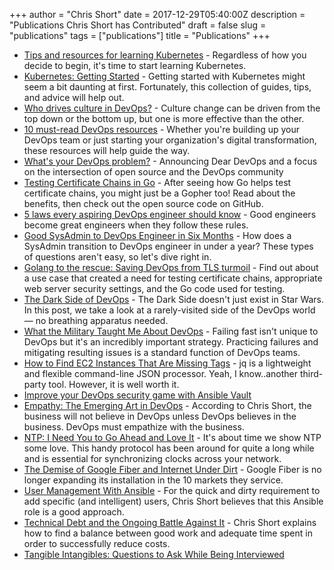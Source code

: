 +++
author = "Chris Short"
date = 2017-12-29T05:40:00Z
description = "Publications Chris Short has Contributed"
draft = false
slug = "publications"
tags = ["publications"]
title = "Publications"
+++

* [Tips and resources for learning Kubernetes](https://opensource.com/article/17/12/resources-learning-kubernetes) - Regardless of how you decide to begin, it's time to start learning Kubernetes.
* [Kubernetes: Getting Started](https://dzone.com/articles/kubernetes-getting-started) - Getting started with Kubernetes might seem a bit daunting at first. Fortunately, this collection of guides, tips, and advice will help out.
* [Who drives culture in DevOps?](https://opensource.com/article/17/12/who-drives-culture-devops) - Culture change can be driven from the top down or the bottom up, but one is more effective than the other.
* [10 must-read DevOps resources](https://opensource.com/article/17/12/10-must-read-devops-books) - Whether you're building up your DevOps team or just starting your organization's digital transformation, these resources will help guide the way.
* [What's your DevOps problem?](https://opensource.com/article/17/10/dear-devops) - Announcing Dear DevOps and a focus on the intersection of open source and the DevOps community
* [Testing Certificate Chains in Go](https://dzone.com/articles/testing-certificate-chains-in-go) - After seeing how Go helps test certificate chains, you might just be a Gopher too! Read about the benefits, then check out the open source code on GitHub.
* [5 laws every aspiring DevOps engineer should know](https://opensource.com/open-organization/17/5/5-devops-laws) - Good engineers become great engineers when they follow these rules.
* [Good SysAdmin to DevOps Engineer in Six Months](https://dzone.com/articles/quotgood-sysadmin-to-devops-engineer-in-six-months) - How does a SysAdmin transition to DevOps engineer in under a year? These types of questions aren't easy, so let's dive right in.
* [Golang to the rescue: Saving DevOps from TLS turmoil](https://opensource.com/article/17/4/testing-certificate-chains-34-line-go-program) - Find out about a use case that created a need for testing certificate chains, appropriate web server security settings, and the Go code used for testing.
* [The Dark Side of DevOps](https://dzone.com/articles/the-dark-side-of-devops) - The Dark Side doesn't just exist in Star Wars. In this post, we take a look at a rarely-visited side of the DevOps world — no breathing apparatus needed.
* [What the Military Taught Me About DevOps](https://dzone.com/articles/what-the-military-taught-me-about-devops) - Failing fast isn't unique to DevOps but it's an incredibly important strategy. Practicing failures and mitigating resulting issues is a standard function of DevOps teams.
* [How to Find EC2 Instances That Are Missing Tags](https://dzone.com/articles/find-ec2-instances-that-are-missing-tags) - jq is a lightweight and flexible command-line JSON processor. Yeah, I know..another third-party tool. However, it is well worth it.
* [Improve your DevOps security game with Ansible Vault](https://opensource.com/article/16/12/devops-security-ansible-vault)
* [Empathy: The Emerging Art in DevOps](https://dzone.com/articles/empathy-the-emerging-art-in-devops-1) - According to Chris Short, the business will not believe in DevOps unless DevOps believes in the business. DevOps must empathize with the business.
* [NTP: I Need You to Go Ahead and Love It](https://dzone.com/articles/ntp-i-need-you-to-go-ahead-and-love-it) - It's about time we show NTP some love. This handy protocol has been around for quite a long while and is essential for synchronizing clocks across your network.
* [The Demise of Google Fiber and Internet Under Dirt](https://dzone.com/articles/the-demise-of-google-fiber-and-internet-under-dirt) - Google Fiber is no longer expanding its installation in the 10 markets they service.
* [User Management With Ansible](https://dzone.com/articles/user-management-with-ansible) - For the quick and dirty requirement to add specific (and intelligent) users, Chris Short believes that this Ansible role is a good approach.
* [Technical Debt and the Ongoing Battle Against It](https://dzone.com/articles/technical-debt-and-the-ongoing-battle-against-it) - Chris Short explains how to find a balance between good work and adequate time spent in order to successfully reduce costs.
* [Tangible Intangibles: Questions to Ask While Being Interviewed](https://medium.com/@chrisshort/tangible-intangibles-questions-to-ask-while-being-interviewed-c13887bb9854)